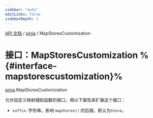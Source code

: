 ```yaml
---
sidebar: "auto"
editLinks: false
sidebarDepth: 3
---
```


[API 文档](../index.md) / [pinia](../modules/pinia.md) / MapStoresCustomization

# 接口：MapStoresCustomization %{#interface-mapstorescustomization}%

[pinia](../modules/pinia.md).MapStoresCustomization

允许自定义映射辅助函数的接口。用以下属性来扩展这个接口：

- `suffix`: 字符串。影响 `mapStores()` 的后缀，默认为`Store`。
